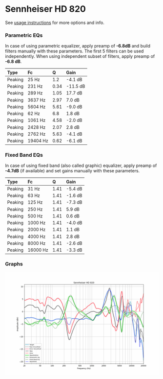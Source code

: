 # Sennheiser HD 820
See [usage instructions](https://github.com/jaakkopasanen/AutoEq#usage) for more options and info.

### Parametric EQs
In case of using parametric equalizer, apply preamp of **-6.8dB** and build filters manually
with these parameters. The first 5 filters can be used independently.
When using independent subset of filters, apply preamp of **-6.8 dB**.

| Type    | Fc       |    Q | Gain     |
|:--------|:---------|:-----|:---------|
| Peaking | 25 Hz    | 1.2  | -4.1 dB  |
| Peaking | 231 Hz   | 0.34 | -11.5 dB |
| Peaking | 289 Hz   | 1.05 | 17.7 dB  |
| Peaking | 3637 Hz  | 2.97 | 7.0 dB   |
| Peaking | 5604 Hz  | 5.61 | -9.0 dB  |
| Peaking | 62 Hz    | 6.8  | 1.8 dB   |
| Peaking | 1061 Hz  | 4.58 | -2.0 dB  |
| Peaking | 2428 Hz  | 2.07 | 2.8 dB   |
| Peaking | 2762 Hz  | 5.63 | -4.1 dB  |
| Peaking | 19404 Hz | 0.62 | -6.1 dB  |

### Fixed Band EQs
In case of using fixed band (also called graphic) equalizer, apply preamp of **-4.7dB**
(if available) and set gains manually with these parameters.

| Type    | Fc       |    Q | Gain    |
|:--------|:---------|:-----|:--------|
| Peaking | 31 Hz    | 1.41 | -5.4 dB |
| Peaking | 63 Hz    | 1.41 | -1.6 dB |
| Peaking | 125 Hz   | 1.41 | -7.3 dB |
| Peaking | 250 Hz   | 1.41 | 5.9 dB  |
| Peaking | 500 Hz   | 1.41 | 0.6 dB  |
| Peaking | 1000 Hz  | 1.41 | -4.0 dB |
| Peaking | 2000 Hz  | 1.41 | 1.1 dB  |
| Peaking | 4000 Hz  | 1.41 | 2.8 dB  |
| Peaking | 8000 Hz  | 1.41 | -2.6 dB |
| Peaking | 16000 Hz | 1.41 | -3.3 dB |

### Graphs
![](./Sennheiser%20HD%20820.png)